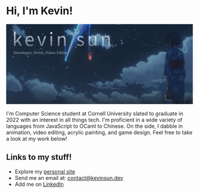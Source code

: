 # Hi, I'm Kevin!

<img src="https://raw.githubusercontent.com/kevinsun-dev/kevinsun-dev/master/banner.png" alt="Banner for Kevin Sun">

I'm Computer Science student at Cornell University slated to graduate in 2022 with an interest in all things tech. I'm proficient in a wide variety of languages from JavaScript to OCaml to Chinese. On the side, I dabble in animation, video editing, acrylic painting, and game design. Feel free to take a look at my work below!

## Links to my stuff!

 - Explore my [personal site](https://kevinsun.dev/) 
 - Send me an email at: [contact@kevinsun.dev](mailto:contact@kevinsun.dev) 
 - Add me on [LinkedIn](https://www.linkedin.com/in/kevinsun-dev/) 